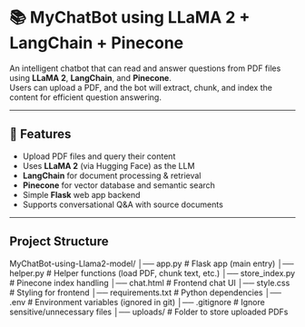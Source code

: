 # 📚 MyChatBot using LLaMA 2 + LangChain + Pinecone

An intelligent chatbot that can read and answer questions from PDF files using **LLaMA 2**, **LangChain**, and **Pinecone**.  
Users can upload a PDF, and the bot will extract, chunk, and index the content for efficient question answering.

---

## 🚀 Features
- Upload PDF files and query their content
- Uses **LLaMA 2** (via Hugging Face) as the LLM
- **LangChain** for document processing & retrieval
- **Pinecone** for vector database and semantic search
- Simple **Flask** web app backend
- Supports conversational Q&A with source documents

---

## Project Structure

MyChatBot-using-Llama2-model/
│── app.py              # Flask app (main entry)
│── helper.py           # Helper functions (load PDF, chunk text, etc.)
│── store_index.py      # Pinecone index handling
│── chat.html           # Frontend chat UI
│── style.css           # Styling for frontend
│── requirements.txt    # Python dependencies
│── .env                # Environment variables (ignored in git)
│── .gitignore          # Ignore sensitive/unnecessary files
│── uploads/            # Folder to store uploaded PDFs
